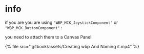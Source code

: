 # info

if you are you are using `"WBP_MCK_JoystickComponent"` or `"WBP_MCK_ButtonComponent"` :

you need to attach them to a Canvas Panel

{% file src=".gitbook/assets/Creating wbp And Naming it.mp4" %}
